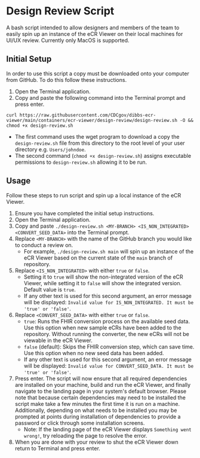 # Design Review Script

A bash script intended to allow designers and members of the team to easily spin up an instance of the eCR Viewer on their local machines for UI/UX review. Currently only MacOS is supported.

## Initial Setup

In order to use this script a copy must be downloaded onto your computer from GitHub. To do this follow these instructions.

1. Open the Terminal application.
2. Copy and paste the following command into the Terminal prompt and press enter.

```
curl https://raw.githubusercontent.com/CDCgov/dibbs-ecr-viewer/main/containers/ecr-viewer/design-review/design-review.sh -O && chmod +x design-review.sh
```

- The first command uses the wget program to download a copy the `design-review.sh` file from this directory to the root level of your user directory e.g. `Users/johndoe`.
- The second command (`chmod +x design-review.sh`) assigns executable permissions to `design-review.sh` allowing it to be run.

## Usage

Follow these steps to run script and spin up a local instance of the eCR Viewer.

1. Ensure you have completed the initial setup instructions.
2. Open the Terminal application.
3. Copy and paste `./design-review.sh <MY-BRANCH> <IS_NON_INTEGRATED> <CONVERT_SEED_DATA>` into the Terminal prompt.
4. Replace `<MY-BRANCH>` with the name of the GitHub branch you would like to conduct a review on.
   - For example, `./design-review.sh main` will spin up an instance of the eCR Viewer based on the current state of the `main` branch of repository.
5. Replace `<IS_NON_INTEGRATED>` with either `true` or `false`.
   - Setting it to `true` will show the non-integrated version of the eCR Viewer, while setting it to `false` will show the integrated version. Default value is `true`.
   - If any other text is used for this second argument, an error message will be displayed: `Invalid value for IS_NON_INTEGRATED. It must be 'true' or 'false'`.
6. Replace `<CONVERT_SEED_DATA>` with either `true` or `false`.
   - `true`: Runs the FHIR conversion process on the available seed data. Use this option when new sample eCRs have been added to the repository. Without running the converter, the new eCRs will not be viewable in the eCR Viewer.
   - `false` (default): Skips the FHIR conversion step, which can save time. Use this option when no new seed data has been added.
   - If any other text is used for this second argument, an error message will be displayed: `Invalid value for CONVERT_SEED_DATA. It must be 'true' or 'false'`.
7. Press enter. The script will now ensure that all required dependencies are installed on your machine, build and run the eCR Viewer, and finally navigate to the landing page in your system's default browser. Please note that because certain dependencies may need to be installed the script make take a few minutes the first time it is run on a machine. Additionally, depending on what needs to be installed you may be prompted at points during installation of dependencies to provide a password or click through some installation screens.
   - Note: If the landing page of the eCR Viewer displays `Something went wrong!`, try reloading the page to resolve the error.
8. When you are done with your review to shut the eCR Viewer down return to Terminal and press enter.
